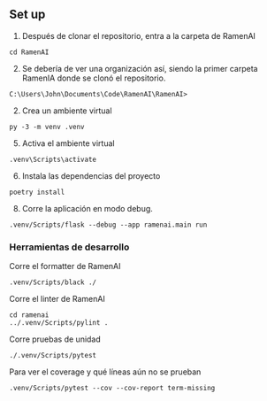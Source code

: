 ## Set up
1. Después de clonar el repositorio, entra a la carpeta de RamenAI
```
cd RamenAI
```
2. Se debería de ver una organización así, siendo la primer carpeta RamenIA donde se clonó el repositorio.
```
C:\Users\John\Documents\Code\RamenAI\RamenAI>
```
2. Crea un ambiente virtual
```
py -3 -m venv .venv
```
5. Activa el ambiente virtual
```
.venv\Scripts\activate
```
6. Instala las dependencias del proyecto
```
poetry install
```
8. Corre la aplicación en modo debug.
```
.venv/Scripts/flask --debug --app ramenai.main run
```
### Herramientas de desarrollo
Corre el formatter de RamenAI
```
.venv/Scripts/black ./
```
Corre el linter de RamenAI
```
cd ramenai
../.venv/Scripts/pylint .
```
Corre pruebas de unidad
```
./.venv/Scripts/pytest
```
Para ver el coverage y qué líneas aún no se prueban
```
.venv/Scripts/pytest --cov --cov-report term-missing
```
